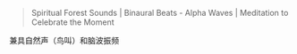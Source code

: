 
>Spiritual Forest Sounds | Binaural Beats - Alpha Waves | Meditation to Celebrate the Moment

兼具自然声（鸟叫）和脑波振频